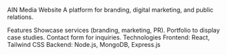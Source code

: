 AIN Media Website
A platform for branding, digital marketing, and public relations.

Features
Showcase services (branding, marketing, PR).
Portfolio to display case studies.
Contact form for inquiries.
Technologies
Frontend: React, Tailwind CSS
Backend: Node.js, MongoDB, Express.js
